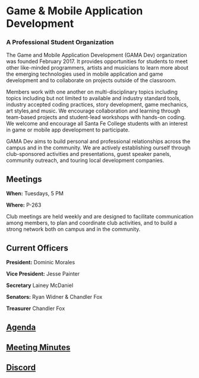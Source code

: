 # Game & Mobile Application Development
### A Professional Student Organization

The Game and Mobile Application Development (GAMA Dev) organization was founded February 2017. It provides opportunities for students to meet other like-minded programmers, artists and musicians to learn more about the emerging technologies used in mobile application and game development and to collaborate on projects outside of the classroom.

Members work with one another on multi-disciplinary topics including topics including but not limited to available and industry standard tools, industry accepted coding practices, story development, game mechanics, art styles,and music. We encourage collaboration and learning through team-based projects and student-lead workshops with hands-on coding. We welcome and encourage all Santa Fe College students with an interest in game or mobile app development to participate.

GAMA Dev aims to build personal and professional relationships across the campus and in the community. We are actively establishing ourself through club-sponsored activities and presentations, guest speaker panels, community outreach, and touring local development companies.

## Meetings
**When:** Tuesdays, 5 PM

**Where:** P-263

Club meetings are held weekly and are designed to facilitate communication among members, to plan and coordinate club activities, and to build a strong network both on campus and in the community.

## Current Officers
**President:** Dominic Morales 

**Vice President:** Jesse Painter

**Secretary** Lainey McDaniel

**Senators:** Ryan Widner & Chandler Fox

**Treasurer** Chandler Fox

## [Agenda](docs/agenda.md)

## [Meeting Minutes](docs/minutes.md)

## [Discord](http://discord.gg/XqmUXCd)
